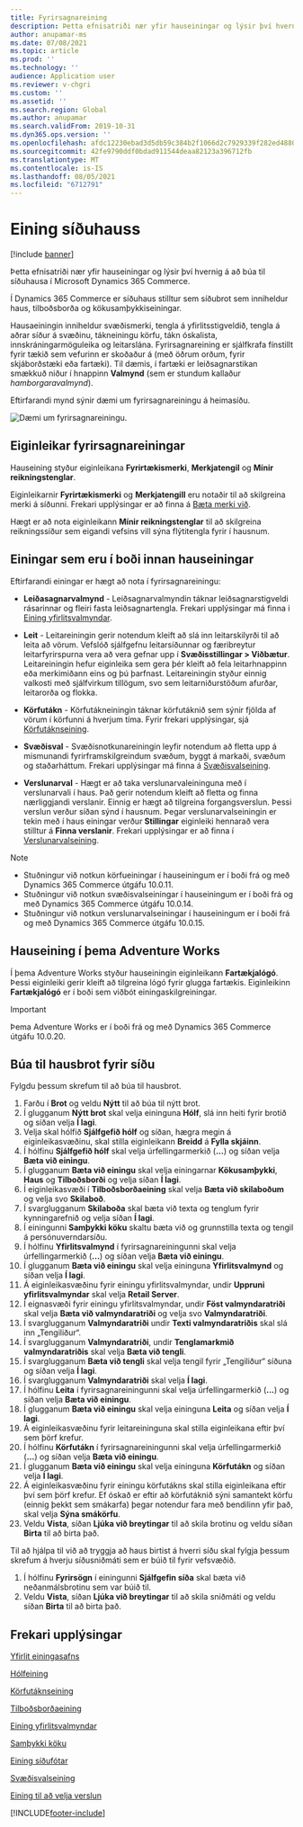 ```yaml
---
title: Fyrirsagnareining
description: Þetta efnisatriði nær yfir hauseiningar og lýsir því hvernig á að búa til síðuhausa í Microsoft Dynamics 365 Commerce.
author: anupamar-ms
ms.date: 07/08/2021
ms.topic: article
ms.prod: ''
ms.technology: ''
audience: Application user
ms.reviewer: v-chgri
ms.custom: ''
ms.assetid: ''
ms.search.region: Global
ms.author: anupamar
ms.search.validFrom: 2019-10-31
ms.dyn365.ops.version: ''
ms.openlocfilehash: afdc12230ebad3d5db59c384b2f1066d2c7929339f282ed4880ff967b1fd2d8b
ms.sourcegitcommit: 42fe9790ddf0bdad911544deaa82123a396712fb
ms.translationtype: MT
ms.contentlocale: is-IS
ms.lasthandoff: 08/05/2021
ms.locfileid: "6712791"
---
```

# <a name="header-module"></a>Eining síðuhauss

[!include [banner](includes/banner.md)]

Þetta efnisatriði nær yfir hauseiningar og lýsir því hvernig á að búa til síðuhausa í Microsoft Dynamics 365 Commerce.

Í Dynamics 365 Commerce er síðuhaus stilltur sem síðubrot sem inniheldur haus, tilboðsborða og kökusamþykkiseiningar. 

Hausaeiningin inniheldur svæðismerki, tengla á yfirlitsstigveldið, tengla á aðrar síður á svæðinu, tákneiningu körfu, tákn óskalista, innskráningarmöguleika og leitarslána. Fyrirsagnareining er sjálfkrafa fínstillt fyrir tækið sem vefurinn er skoðaður á (með öðrum orðum, fyrir skjáborðstæki eða fartæki). Til dæmis, í fartæki er leiðsagnarstikan smækkuð niður í hnappinn **Valmynd** (sem er stundum kallaður *hamborgaravalmynd*).

Eftirfarandi mynd sýnir dæmi um fyrirsagnareiningu á heimasíðu.

![Dæmi um fyrirsagnareiningu.](./media/ecommerce-header.png)

## <a name="properties-of-a-header-module"></a>Eiginleikar fyrirsagnareiningar

Hauseining styður eiginleikana **Fyrirtækismerki**, **Merkjatengil** og **Mínir reikningstenglar**. 

Eiginleikarnir **Fyrirtækismerki** og **Merkjatengill** eru notaðir til að skilgreina merki á síðunni. Frekari upplýsingar er að finna á [Bæta merki við](add-logo.md). 

Hægt er að nota eiginleikann **Mínir reikningstenglar** til að skilgreina reikningssíður sem eigandi vefsins vill sýna flýtitengla fyrir í hausnum.

## <a name="modules-that-are-available-within-a-header-module"></a>Einingar sem eru í boði innan hauseiningar

Eftirfarandi einingar er hægt að nota í fyrirsagnareiningu:

- **Leiðasagnarvalmynd** - Leiðsagnarvalmyndin táknar leiðsagnarstigveldi rásarinnar og fleiri fasta leiðsagnartengla. Frekari upplýsingar má finna i [Eining yfirlitsvalmyndar](nav-menu-module.md).

- **Leit** - Leitareiningin gerir notendum kleift að slá inn leitarskilyrði til að leita að vörum. Vefslóð sjálfgefnu leitarsíðunnar og færibreytur leitarfyrirspurna vera að vera gefnar upp í **Svæðisstillingar \> Viðbætur**. Leitareiningin hefur eiginleika sem gera þér kleift að fela leitarhnappinn eða merkimiðann eins og þú þarfnast. Leitareiningin styður einnig valkosti með sjálfvirkum tillögum, svo sem leitarniðurstöðum afurðar, leitarorða og flokka.

- **Körfutákn** - Körfutákneiningin táknar körfutáknið sem sýnir fjölda af vörum í körfunni á hverjum tíma. Fyrir frekari upplýsingar, sjá [Körfutáknseining](cart-icon-module.md).

- **Svæðisval** - Svæðisnotkunareiningin leyfir notendum að fletta upp á mismunandi fyrirframskilgreindum svæðum, byggt á markaði, svæðum og staðarháttum. Frekari upplýsingar má finna á [Svæðisvalseining](site-selector.md).

- **Verslunarval** - Hægt er að taka verslunarvaleininguna með í verslunarvali í haus. Það gerir notendum kleift að fletta og finna nærliggjandi verslanir. Einnig er hægt að tilgreina forgangsverslun. Þessi verslun verður síðan sýnd í hausnum. Þegar verslunarvalseiningin er tekin með í haus einingar verður **Stillingar** eiginleiki hennarað vera stilltur á **Finna verslanir**. Frekari upplýsingar er að finna í [Verslunarvalseining](store-selector.md).

> [!NOTE]
> - Stuðningur við notkun körfueiningar í hauseiningum er í boði frá og með Dynamics 365 Commerce útgáfu 10.0.11.
> - Stuðningur við notkun svæðisvalseiningar í hauseiningum er í boði frá og með Dynamics 365 Commerce útgáfu 10.0.14.
> - Stuðningur við notkun verslunarvalseiningar í hauseiningum er í boði frá og með Dynamics 365 Commerce útgáfu 10.0.15.

## <a name="header-module-in-the-adventure-works-theme"></a>Hauseining í þema Adventure Works

Í þema Adventure Works styður hauseiningin eiginleikann **Fartækjalógó**. Þessi eiginleiki gerir kleift að tilgreina lógó fyrir glugga fartækis. Eiginleikinn **Fartækjalógó** er í boði sem viðbót einingaskilgreiningar.

> [!IMPORTANT]
> Þema Adventure Works er í boði frá og með Dynamics 365 Commerce útgáfu 10.0.20.

## <a name="create-a-header-fragment-for-a-page"></a>Búa til hausbrot fyrir síðu

Fylgdu þessum skrefum til að búa til hausbrot.

1. Farðu í **Brot** og veldu **Nýtt** til að búa til nýtt brot.
1. Í glugganum **Nýtt brot** skal velja eininguna **Hólf**, slá inn heiti fyrir brotið og síðan velja **Í lagi**.
1. Velja skal hólfið **Sjálfgefið hólf** og síðan, hægra megin á eiginleikasvæðinu, skal stilla eiginleikann **Breidd** á **Fylla skjáinn**.
1. Í hólfinu **Sjálfgefið hólf** skal velja úrfellingarmerkið (**...**) og síðan velja **Bæta við einingu**.
1. Í glugganum **Bæta við einingu** skal velja einingarnar **Kökusamþykki**, **Haus** og **Tilboðsborði** og velja síðan **Í lagi**.
1. Í eiginleikasvæði í **Tilboðsborðaeining** skal velja **Bæta við skilaboðum** og velja svo **Skilaboð**.
1. Í svarglugganum **Skilaboða** skal bæta við texta og tenglum fyrir kynningarefnið og velja síðan **Í lagi**.
1. Í einingunni **Samþykki köku** skaltu bæta við og grunnstilla texta og tengil á persónuverndarsíðu.
1. Í hólfinu **Yfirlitsvalmynd** í fyrirsagnareiningunni skal velja úrfellingarmerkið (**...**) og síðan velja **Bæta við einingu**.
1. Í glugganum **Bæta við einingu** skal velja eininguna **Yfirlitsvalmynd** og síðan velja **Í lagi**.
1. Á eiginleikasvæðinu fyrir einingu yfirlitsvalmyndar, undir **Uppruni yfirlitsvalmyndar** skal velja **Retail Server**.
1. Í eignasvæði fyrir einingu yfirlitsvalmyndar, undir **Föst valmyndaratriði** skal velja **Bæta við valmyndaratriði** og velja svo **Valmyndaratriði**. 
1. Í svarglugganum **Valmyndaratriði** undir **Texti valmyndaratriðis** skal slá inn „Tengiliður“.
1. Í svarglugganum **Valmyndaratriði**, undir **Tenglamarkmið valmyndaratriðis** skal velja **Bæta við tengli**.
1. Í svarglugganum **Bæta við tengli** skal velja tengil fyrir „Tengiliður“ síðuna og síðan velja **Í lagi**.  
1. Í svarglugganum **Valmyndaratriði** skal velja **Í lagi**.
1. Í hólfinu **Leita** í fyrirsagnareiningunni skal velja úrfellingarmerkið (**...**) og síðan velja **Bæta við einingu**.
1. Í glugganum **Bæta við einingu** skal velja eininguna **Leita** og síðan velja **Í lagi**.
1. Á eiginleikasvæðinu fyrir leitareininguna skal stilla eiginleikana eftir því sem þörf krefur.
1. Í hólfinu **Körfutákn** í fyrirsagnareiningunni skal velja úrfellingarmerkið (**...**) og síðan velja **Bæta við einingu**.
1. Í glugganum **Bæta við einingu** skal velja eininguna **Körfutákn** og síðan velja **Í lagi**.
1. Á eiginleikasvæðinu fyrir einingu körfutákns skal stilla eiginleikana eftir því sem þörf krefur. Ef óskað er eftir að körfutáknið sýni samantekt körfu (einnig þekkt sem smákarfa) þegar notendur fara með bendilinn yfir það, skal velja **Sýna smákörfu**.
1. Veldu **Vista**, síðan **Ljúka við breytingar** til að skila brotinu og veldu síðan **Birta** til að birta það.

Til að hjálpa til við að tryggja að haus birtist á hverri síðu skal fylgja þessum skrefum á hverju síðusniðmáti sem er búið til fyrir vefsvæðið.

1. Í hólfinu **Fyrirsögn** í einingunni **Sjálfgefin síða** skal bæta við neðanmálsbrotinu sem var búið til.
1. Veldu **Vista**, síðan **Ljúka við breytingar** til að skila sniðmáti og veldu síðan **Birta** til að birta það.

## <a name="additional-resources"></a>Frekari upplýsingar

[Yfirlit einingasafns](starter-kit-overview.md)

[Hólfeining](add-container-module.md)

[Körfutáknseining](cart-icon-module.md)

[Tilboðsborðaeining](add-alert.md)

[Eining yfirlitsvalmyndar](nav-menu-module.md) 

[Samþykki köku](cookie-consent-module.md)

[Eining síðufótar](author-footer-module.md)

[Svæðisvalseining](site-selector.md)

[Eining til að velja verslun](store-selector.md)


[!INCLUDE[footer-include](../includes/footer-banner.md)]
